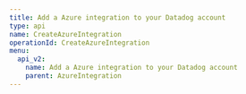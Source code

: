 ```yaml
---
title: Add a Azure integration to your Datadog account
type: api
name: CreateAzureIntegration
operationId: CreateAzureIntegration
menu:
  api_v2:
    name: Add a Azure integration to your Datadog account
    parent: AzureIntegration
---
```

